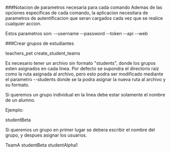###Notacion de parametros necesaria para cada comando
Ademas de las opciones especificas de cada comando, la aplicacion necesitara de parametros de autentificacion que seran cargados cada vez que se realice cualquier accion.

Estos parametros son:
--username
--password
--token
--api
--web

###Crear grupos de estudiantes

teachers_pet create_student_teams

Es necesario tener un archivo sin formato "students", donde los grupos esten asignados en cada linea. Por defecto se supondra el directorio raiz como la ruta asignada al archivo, pero esto podra ser modificado mediante el parametro --students donde se la podra asignar la nueva ruta al archivo y su formato. 

Si queremos un grupo individual en la linea debe estar solamente el nombre de un alumno.

Ejemplo:

studentBeta

Si queremos un grupo en primer lugar se debera escribir el nombre del grupo, y despues asignar los usuarios.

TeamA studentBeta studentAlpha1